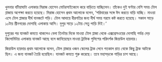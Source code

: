 খুলনার বটিয়াঘাটা এলাকার মিরাজ হোসেন মোটরসাইকেলে করে বাড়িতে যাচ্ছিলেন। তাঁকেও দুই ঘণ্টার বেশি সময় টোল প্লাজায় অপেক্ষা করতে হয়েছে। মিরাজ হোসেন প্রথম আলোকে বলেন, ‘পরিবারের সঙ্গে ঈদ করতে বাড়ি যাচ্ছি। মাওয়া এসে টোল প্লাজার দীর্ঘ যানজটে পড়ি। টোল আদায়ে ধীরগতির জন্য দীর্ঘ সময় গরমে কষ্ট করতে হয়েছে। সকাল সাড়ে ১০টায় শ্রীনগরের দোগাছি এলাকায় আসি। দুপুর সাড়ে ১২টায় সেতু পাড়ি দিই।’

দুপুরের পর যানজট কমতে থাকলেও বেলা তিনটার দিকে মাওয়া টোল প্লাজা থেকে এক্সপ্রেসওয়ের দোগাছি পর্যন্ত দেড় কিলোমিটার এলাকায় যানজট আছে বলে জানিয়েছেন মাওয়া ট্রাফিক পুলিশের পরিদর্শক জিয়াউল হায়দার।

জিয়াউল হায়দার প্রথম আলোকে বলেন, টোল প্লাজার ওজন স্কেলের ট্রাক লেনে গতকাল রাত থেকে কিছু ট্রাক আটকে ছিল। এ জন্য যানজট তৈরি হয়েছিল। যানজট কমতে শুরু করেছে। তবে মহাসড়কে গাড়ির চাপ আছে।

